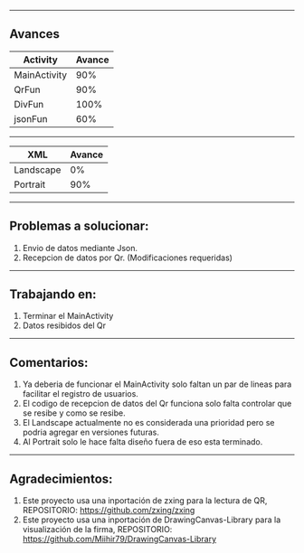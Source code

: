----------------------------------------------------------
Avances
----------------------------------------------------------
| Activity | Avance |
|---|---|
| MainActivity | 90% |
| QrFun | 90% |
| DivFun | 100% |
| jsonFun | 60% |
----------------------------------------------------------
| XML | Avance |
|---|---|
| Landscape | 0% |
| Portrait | 90% |
----------------------------------------------------------
Problemas a solucionar:
----------------------------------------------------------
1. Envio de datos mediante Json.
2. Recepcion de datos por Qr.
   (Modificaciones requeridas)
----------------------------------------------------------
Trabajando en:
----------------------------------------------------------
1. Terminar el MainActivity
2. Datos resibidos del Qr
----------------------------------------------------------
Comentarios:
----------------------------------------------------------
1. Ya deberia de funcionar el MainActivity solo faltan
  un par de lineas para facilitar el registro de usuarios.
2. El codigo de recepcion de datos del Qr funciona solo falta 
  controlar que se resibe y como se resibe.
3. El Landscape actualmente no es considerada una prioridad 
  pero se podria agregar en versiones futuras.
4. Al Portrait solo le hace falta diseño fuera de eso
  esta terminado.
--------------------------------------------------------------
Agradecimientos:
--------------------------------------------------------------
1. Este proyecto usa una inportación de zxing para la lectura de QR, REPOSITORIO:
https://github.com/zxing/zxing
2. Este proyecto usa una inportación de DrawingCanvas-Library para la visualización de la firma, REPOSITORIO: https://github.com/Miihir79/DrawingCanvas-Library
